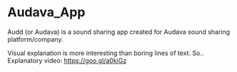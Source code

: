 # Audava_App

Audd (or Audava) is a sound sharing app created for Audava sound sharing platform/company. 

Visual explanation is more interesting than boring lines of text. So..
Explanatory video: https://goo.gl/a0kiGz
